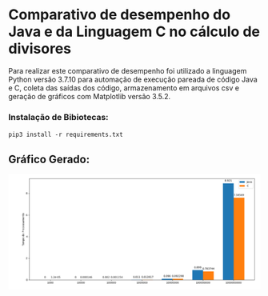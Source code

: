 
# Comparativo de desempenho do Java e da Linguagem C no cálculo de divisores
Para realizar este comparativo de desempenho foi utilizado a linguagem Python versão
3.7.10 para automação de execução pareada de código Java e C, coleta das saídas dos
código, armazenamento em arquivos csv e geração de gráficos com Matplotlib versão
3.5.2.


### Instalação de Bibiotecas:
```
pip3 install -r requirements.txt 
```

## Gráfico Gerado:

![Gráfico](./grafico_gerado.png)
